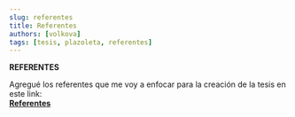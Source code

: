 ```yaml
---
slug: referentes
title: Referentes
authors: [volkova]
tags: [tesis, plazoleta, referentes]
---
```


**REFERENTES**

Agregué los referentes que me voy a enfocar para la creación de la tesis en este link:  
**[Referentes](/docs/carpeta-de-tesis/referentes)**
